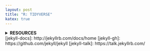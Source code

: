 ```yaml
---
layout: post
title: "R: TIDYVERSE"
katex: true
---
```

<details class="collapse-box"><summary class="collapse-box-title"><b>RESOURCES</b></summary><div markdown="1"><sup>

[Github - Tidy Tuesday](https://github.com/rfordatascience/tidytuesday)

[Youtube - David Robinson](https://www.youtube.com/playlist?list=PL19ev-r1GBwkuyiwnxoHTRC8TTqP8OEi8)

<p class="collapse-box-p">END</p></div></details>
[jekyll-docs]: http://jekyllrb.com/docs/home
[jekyll-gh]:   https://github.com/jekyll/jekyll
[jekyll-talk]: https://talk.jekyllrb.com/
